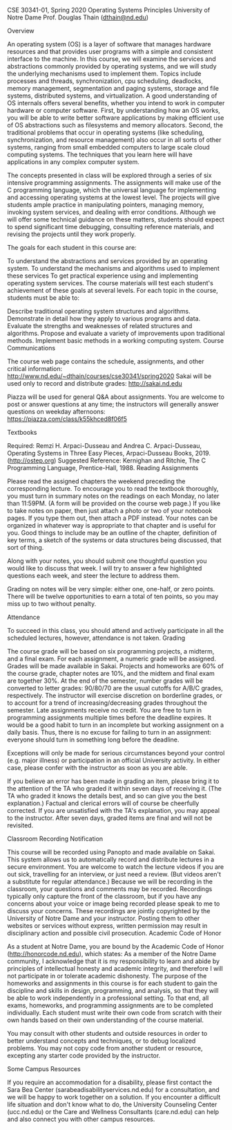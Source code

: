 CSE 30341-01, Spring 2020
Operating Systems Principles
University of Notre Dame
Prof. Douglas Thain (dthain@nd.edu)

Overview

An operating system (OS) is a layer of software that manages hardware resources and that provides user programs with a simple and consistent interface to the machine. In this course, we will examine the services and abstractions commonly provided by operating systems, and we will study the underlying mechanisms used to implement them. Topics include processes and threads, synchronization, cpu scheduling, deadlocks, memory management, segmentation and paging systems, storage and file systems, distributed systems, and virtualization.
A good understanding of OS internals offers several benefits, whether you intend to work in computer hardware or computer software. First, by understanding how an OS works, you will be able to write better software applications by making efficient use of OS abstractions such as filesystems and memory allocators. Second, the traditional problems that occur in operating systems (like scheduling, synchronization, and resource management) also occur in all sorts of other systems, ranging from small embedded computers to large scale cloud computing systems. The techniques that you learn here will have applications in any complex computer system.

The concepts presented in class will be explored through a series of six intensive programming assignments. The assignments will make use of the C programming language, which the universal language for implementing and accessing operating systems at the lowest level. The projects will give students ample practice in manipulating pointers, managing memory, invoking system services, and dealing with error conditions. Although we will offer some technical guidance on these matters, students should expect to spend significant time debugging, consulting reference materials, and revising the projects until they work properly.

The goals for each student in this course are:

To understand the abstractions and services provided by an operating system.
To understand the mechanisms and algorithms used to implement these services
To get practical experience using and implementing operating system services.
The course materials will test each student's achievement of these goals at several levels. For each topic in the course, students must be able to:

Describe traditional operating system structures and algorithms.
Demonstrate in detail how they apply to various programs and data.
Evaluate the strengths and weaknesses of related structures and algorithms.
Propose and evaluate a variety of improvements upon traditional methods.
Implement basic methods in a working computing system.
Course Communications

The course web page contains the schedule, assignments, and other critical information:
http://www.nd.edu/~dthain/courses/cse30341/spring2020
Sakai will be used only to record and distribute grades:
http://sakai.nd.edu

Piazza will be used for general Q&A about assignments. You are welcome to post or answer questions at any time; the instructors will generally answer questions on weekday afternoons: https://piazza.com/class/k55khced8f06f5

Textbooks

Required: Remzi H. Arpaci-Dusseau and Andrea C. Arpaci-Dusseau, Operating Systems in Three Easy Pieces, Arpaci-Dusseau Books, 2019. (http://ostep.org)
Suggested Reference: Kernighan and Ritchie, The C Programming Language, Prentice-Hall, 1988.
Reading Assignments

Please read the assigned chapters the weekend preceding the corresponding lecture. To encourage you to read the textbook thoroughly, you must turn in summary notes on the readings on each Monday, no later than 11:59PM. (A form will be provided on the course web page.) If you like to take notes on paper, then just attach a photo or two of your notebook pages. If you type them out, then attach a PDF instead.
Your notes can be organized in whatever way is appropriate to that chapter and is useful for you. Good things to include may be an outline of the chapter, definition of key terms, a sketch of the systems or data structures being discussed, that sort of thing.

Along with your notes, you should submit one thoughtful question you would like to discuss that week. I will try to answer a few highlighted questions each week, and steer the lecture to address them.

Grading on notes will be very simple: either one, one-half, or zero points. There will be twelve opportunities to earn a total of ten points, so you may miss up to two without penalty.

Attendance

To succeed in this class, you should attend and actively participate in all the scheduled lectures, however, attendance is not taken.
Grading

The course grade will be based on six programming projects, a midterm, and a final exam. For each assignment, a numeric grade will be assigned. Grades will be made available in Sakai. Projects and homeworks are 60% of the course grade, chapter notes are 10%, and the midtem and final exam are together 30%. At the end of the semester, number grades will be converted to letter grades: 90/80/70 are the usual cutoffs for A/B/C grades, respectively. The instructor will exercise discretion on borderline grades, or to account for a trend of increasing/decreasing grades throughout the semester.
Late assignments receive no credit. You are free to turn in programming assignments multiple times before the deadline expires. It would be a good habit to turn in an incomplete but working assignment on a daily basis. Thus, there is no excuse for failing to turn in an assignment: everyone should turn in something long before the deadline.

Exceptions will only be made for serious circumstances beyond your control (e.g. major illness) or participation in an official University activity. In either case, please confer with the instructor as soon as you are able.

If you believe an error has been made in grading an item, please bring it to the attention of the TA who graded it within seven days of receiving it. (The TA who graded it knows the details best, and so can give you the best explanation.) Factual and clerical errors will of course be cheerfully corrected. If you are unsatisfied with the TA's explanation, you may appeal to the instructor. After seven days, graded items are final and will not be revisited.

Classroom Recording Notification

This course will be recorded using Panopto and made available on Sakai. This system allows us to automatically record and distribute lectures in a secure environment. You are welcome to watch the lecture videos if you are out sick, travelling for an interview, or just need a review. (But videos aren't a substitute for regular attendance.) Because we will be recording in the classroom, your questions and comments may be recorded. Recordings typically only capture the front of the classroom, but if you have any concerns about your voice or image being recorded please speak to me to discuss your concerns. These recordings are jointly copyrighted by the University of Notre Dame and your instructor. Posting them to other websites or services without express, written permission may result in disciplinary action and possible civil prosecution.
Academic Code of Honor

As a student at Notre Dame, you are bound by the Academic Code of Honor (http://honorcode.nd.edu), which states:
As a member of the Notre Dame community, I acknowledge that it is my responsibility to learn and abide by principles of intellectual honesty and academic integrity, and therefore I will not participate in or tolerate academic dishonesty.
The purpose of the homeworks and assignments in this course is for each student to gain the discipline and skills in design, programming, and analysis, so that they will be able to work independently in a professional setting.
To that end, all exams, homeworks, and programming assignments are to be completed individually. Each student must write their own code from scratch with their own hands based on their own understanding of the course material.

You may consult with other students and outside resources in order to better understand concepts and techniques, or to debug localized problems. You may not copy code from another student or resource, excepting any starter code provided by the instructor.

Some Campus Resources

If you require an accommodation for a disability, please first contact the Sara Bea Center (sarabeadisabilityservices.nd.edu) for a consultation, and we will be happy to work together on a solution. If you encounter a difficult life situation and don't know what to do, the University Counseling Center (ucc.nd.edu) or the Care and Wellness Consultants (care.nd.edu) can help and also connect you with other campus resources.
